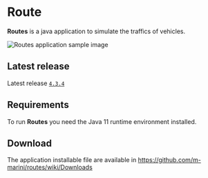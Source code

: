# Route

**Routes** is a java application to simulate the traffics of vehicles.

![Routes application sample image](https://raw.github.com/m-marini/routes/master/images/routes-sample.png)

## Latest release

Latest release [`4.3.4`](https://github.com/m-marini/routes/tree/v4.3.4)

## Requirements

To run **Routes** you need the Java 11 runtime environment installed.

## Download

The application installable file are available in https://github.com/m-marini/routes/wiki/Downloads
